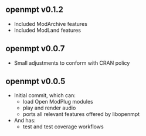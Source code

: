 openmpt v0.1.2
-------------

  * Included ModArchive features
  * Included ModLand features

openmpt v0.0.7
-------------

  * Small adjustments to conform with CRAN policy

openmpt v0.0.5
-------------

  * Initial commit, which can:
    * load Open ModPlug modules
    * play and render audio
    * ports all relevant features offered by libopenmpt
  * And has:
    * test and test coverage workflows
